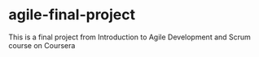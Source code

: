 # agile-final-project
This is a final project from Introduction to Agile Development and Scrum course on Coursera
